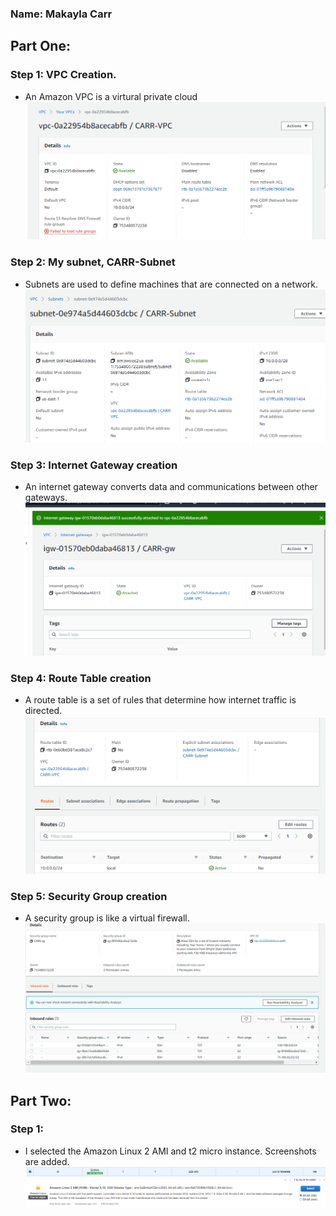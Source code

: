 ### Name: Makayla Carr

## Part One:
### Step 1: VPC Creation.
* An Amazon VPC is a virtural private cloud 
![Step1](screenshotCompilation/Step1.PNG?raw=true "Step 1")

### Step 2: My subnet, CARR-Subnet
* Subnets are used to define machines that are connected on a network. 
![Step2](screenshotCompilation/Step2.PNG?raw=true "Step 2")

### Step 3: Internet Gateway creation
* An internet gateway converts data and communications between other gateways.
![Step3](screenshotCompilation/Step3.PNG?raw=true "Step 3")

### Step 4: Route Table creation
* A route table is a set of rules that determine how internet traffic is directed.
![Step4](screenshotCompilation/Step4.PNG?raw=true "Step 4")

### Step 5: Security Group creation
* A security group is like a virtual firewall.
![Step5](screenshotCompilation/Step5.PNG?raw=true "Step 5")

## Part Two:

### Step 1:
* I selected the Amazon Linux 2 AMI and t2 micro instance. Screenshots are added.
![InstanceSelected](screenshotCompilation/instanceselected.PNG?raw=true "Instance Selected")
![AMIselected](screenshotCompilation/AMISELECTED.PNG?raw=true "AMI Selected")


